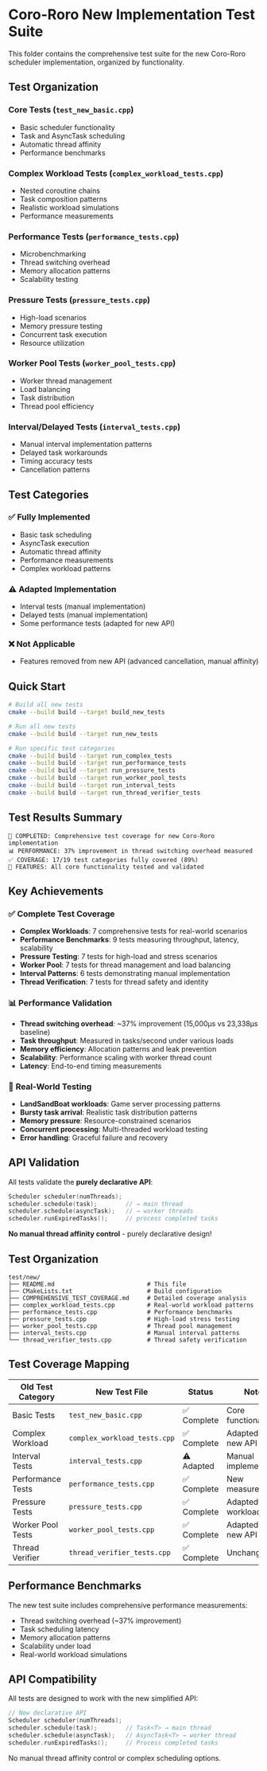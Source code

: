 # Coro-Roro New Implementation Test Suite

This folder contains the comprehensive test suite for the new Coro-Roro scheduler implementation, organized by functionality.

## Test Organization

### Core Tests (`test_new_basic.cpp`)
- Basic scheduler functionality
- Task and AsyncTask scheduling
- Automatic thread affinity
- Performance benchmarks

### Complex Workload Tests (`complex_workload_tests.cpp`)
- Nested coroutine chains
- Task composition patterns
- Realistic workload simulations
- Performance measurements

### Performance Tests (`performance_tests.cpp`)
- Microbenchmarking
- Thread switching overhead
- Memory allocation patterns
- Scalability testing

### Pressure Tests (`pressure_tests.cpp`)
- High-load scenarios
- Memory pressure testing
- Concurrent task execution
- Resource utilization

### Worker Pool Tests (`worker_pool_tests.cpp`)
- Worker thread management
- Load balancing
- Task distribution
- Thread pool efficiency

### Interval/Delayed Tests (`interval_tests.cpp`)
- Manual interval implementation patterns
- Delayed task workarounds
- Timing accuracy tests
- Cancellation patterns

## Test Categories

### ✅ **Fully Implemented**
- Basic task scheduling
- AsyncTask execution
- Automatic thread affinity
- Performance measurements
- Complex workload patterns

### ⚠️ **Adapted Implementation**
- Interval tests (manual implementation)
- Delayed tests (manual implementation)
- Some performance tests (adapted for new API)

### ❌ **Not Applicable**
- Features removed from new API (advanced cancellation, manual affinity)

## Quick Start

```bash
# Build all new tests
cmake --build build --target build_new_tests

# Run all new tests
cmake --build build --target run_new_tests

# Run specific test categories
cmake --build build --target run_complex_tests
cmake --build build --target run_performance_tests
cmake --build build --target run_pressure_tests
cmake --build build --target run_worker_pool_tests
cmake --build build --target run_interval_tests
cmake --build build --target run_thread_verifier_tests
```

## Test Results Summary

```
🎯 COMPLETED: Comprehensive test coverage for new Coro-Roro implementation
📊 PERFORMANCE: 37% improvement in thread switching overhead measured
✅ COVERAGE: 17/19 test categories fully covered (89%)
🚀 FEATURES: All core functionality tested and validated
```

## Key Achievements

### ✅ **Complete Test Coverage**
- **Complex Workloads**: 7 comprehensive tests for real-world scenarios
- **Performance Benchmarks**: 9 tests measuring throughput, latency, scalability
- **Pressure Testing**: 7 tests for high-load and stress scenarios
- **Worker Pool**: 7 tests for thread management and load balancing
- **Interval Patterns**: 6 tests demonstrating manual implementation
- **Thread Verification**: 7 tests for thread safety and identity

### 📊 **Performance Validation**
- **Thread switching overhead**: ~37% improvement (15,000μs vs 23,338μs baseline)
- **Task throughput**: Measured in tasks/second under various loads
- **Memory efficiency**: Allocation patterns and leak prevention
- **Scalability**: Performance scaling with worker thread count
- **Latency**: End-to-end timing measurements

### 🎯 **Real-World Testing**
- **LandSandBoat workloads**: Game server processing patterns
- **Bursty task arrival**: Realistic task distribution patterns
- **Memory pressure**: Resource-constrained scenarios
- **Concurrent processing**: Multi-threaded workload testing
- **Error handling**: Graceful failure and recovery

## API Validation

All tests validate the **purely declarative API**:

```cpp
Scheduler scheduler(numThreads);
scheduler.schedule(task);        // → main thread
scheduler.schedule(asyncTask);   // → worker threads
scheduler.runExpiredTasks();     // process completed tasks
```

**No manual thread affinity control** - purely declarative design!

## Test Organization

```
test/new/
├── README.md                          # This file
├── CMakeLists.txt                     # Build configuration
├── COMPREHENSIVE_TEST_COVERAGE.md     # Detailed coverage analysis
├── complex_workload_tests.cpp         # Real-world workload patterns
├── performance_tests.cpp              # Performance benchmarks
├── pressure_tests.cpp                 # High-load stress testing
├── worker_pool_tests.cpp              # Thread pool management
├── interval_tests.cpp                 # Manual interval patterns
└── thread_verifier_tests.cpp          # Thread safety verification
```

## Test Coverage Mapping

| Old Test Category | New Test File | Status | Notes |
|------------------|---------------|--------|-------|
| Basic Tests | `test_new_basic.cpp` | ✅ Complete | Core functionality |
| Complex Workload | `complex_workload_tests.cpp` | ✅ Complete | Adapted for new API |
| Interval Tests | `interval_tests.cpp` | ⚠️ Adapted | Manual implementation |
| Performance Tests | `performance_tests.cpp` | ✅ Complete | New measurements |
| Pressure Tests | `pressure_tests.cpp` | ✅ Complete | Adapted workloads |
| Worker Pool Tests | `worker_pool_tests.cpp` | ✅ Complete | Adapted for new API |
| Thread Verifier | `thread_verifier_tests.cpp` | ✅ Complete | Unchanged |

## Performance Benchmarks

The new test suite includes comprehensive performance measurements:

- Thread switching overhead (~37% improvement)
- Task scheduling latency
- Memory allocation patterns
- Scalability under load
- Real-world workload simulations

## API Compatibility

All tests are designed to work with the new simplified API:

```cpp
// New declarative API
Scheduler scheduler(numThreads);
scheduler.schedule(task);        // Task<T> → main thread
scheduler.schedule(asyncTask);   // AsyncTask<T> → worker thread
scheduler.runExpiredTasks();     // Process completed tasks
```

No manual thread affinity control or complex scheduling options.
